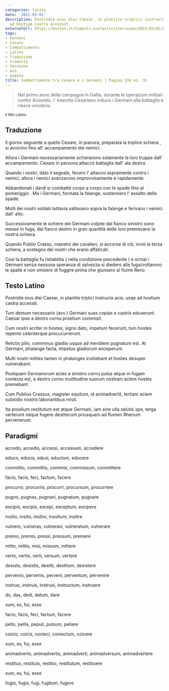 ```yaml
---
categories: latino
date: '2021-03-01'
description: Postridie eius diei Caesar, in planitie triplici instructa acie, usqe
  ad hostium castra accessit.
externalUrl: https://bortox.it/Compiti-scolastici/versione/2021/03/01/Combattimento-tra-Cesare-e-Germani.html
tags:
- Germani
- Cesare
- Combattimento
- Latino
- Traduzione
- tradotta
- Versione
- mio
- pagina
title: Combattimento tra Cesare e i Germani | Pagina 334 es. 35
---
```


> Nel primo anno della campagna in Gallia, durante le operazioni militari contro Ariovisto, l' esercito Cesariano induce i Germani alla battaglia e riesce vincitore.

<sub> Il Mio Latino </sub>

## Traduzione

Il giorno seguente a quello Cesare, in pianura, preparata la triplice schiera , si avvicino fino all' accampamento dei nemici.



Allora i Germani necessariamente schierarono  solamente le loro truppe dall' accampamento. Cesare in persona attaccò battaglia dall' ala destra.



Quando i nostri, dato il segnale, fecero l' attacco aspramente contro i nemici, allora i nemici avanzarono improvvisamente e rapidamente.



Abbandonati i dardi si combatté corpo a corpo con le spade fino al pomeriggio . Ma i Germani, formata la falange,  sostennero l' assalto delle spade.



Molti  dei  nostri soldati tuttavia saltavano sopra la falange e ferivano i nemici dall' alto.



Successivamente le schiere dei Germani colpite dal fianco sinistro sono messe in fuga, dal fianco destro in gran quantità delle loro premevano la nostra schiera.



Quando Publio Crasso, maestro dei cavalieri, si accorse di ciò, inviò la terza schiera, a sostegno dei nostri che erano affaticati.



Così la battaglia fu ristabilita ( nella condizione precedente ) e ormai i Germani senza nessuna speranza di salvezza si diedero alla fuga/voltarono le spalle e non smisero di fuggire prima che giunsero al fiume Reno


## Testo Latino


Postridie eius diei Caesar, in planitie triplici instructa acie, usqe ad hostium castra accessit.

Tum demum necessario (avv.) Germani suas copias e castris eduxerunt. Caesar ipse a dextro cornu proelium commisit.

Cum nostri acriter in hostes, signo dato, impetum fecerunt, tum hostes repente celeriterque procucurrerunt.

Relictis pilis, comminus gladiis usque ad meridiem pugnatum est. At Germani, phalange facta, impetus gladiorum exceperunt.

Multi nostri milites tamen in phalanges insiliebant et hostes desuper vulnerabant.

Postquam Germanorum acies a sinistro cornu pulsa atque in fugam coniecta est, a dextro cornu multitudine suorum nostram aciem hostes premebant.

Cum Publius Crassus, magister equitum, id animadvertit, tertiam aciem subsidio nostris laborantibus misit.

Ita proelium restitutum est atque Germani, iam sine ulla salutis spe, terga verterunt neque fugere destiterunt priusquam ad flumen Rhenum pervenerunt.


## Paradigmi

accedo, accedis, accessi, accessum, accedere

educo, educis, eduxi, eductum, educere

committo, committis, commisi, commissum, committere

facio, facis, feci, factum, facere

procurro, procurris, procurri, procursum, procurrere

pugno, pugnas, pugnavi, pugnatum, pugnare

excipio, excipis, excepi, exceptum, excipere

insilio, insilis, insilivi, insultum, insilire

vulnero, vulneras, vulneravi, vulneratum, vulnerare

premo, premis, pressi, pressum, premere

mitto, mittis, misi, missum, mittere

verto, vertis, verti, versum, vertere

desisto, desistis, destiti, destitum, desistere

pervenio, pervenis, perveni, perventum, pervenire

instruo, instruis, instruxi, instructum, instruere

do, das, dedi, datum, dare

sum, es, fui, esse

facio, facis, feci, factum, facere

pello, pellis, pepuli, pulsum, pellere

coicio, coicis, conieci, coniectum, coicere

sum, es, fui, esse

animadverto, animadvertis, animadverti, animadversum, animadvertere

restituo, restituis, restitui, restitutum, restituere

sum, es, fui, esse

fugio, fugis, fugi, fugitum, fugere